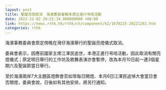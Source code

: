 ```yaml
---
layout: post
title: 聖誕亮燈取消　海濱委員會稱本港正進行弔唁活動
date: 2022-12-02 20:21:34.000000000 +08:00
link: https://news.rthk.hk/rthk/ch/component/k2/1678225-20221202.htm
categories: rthk
---
```


海濱事務委員會原定傍晚在灣仔海濱舉行的聖誕亮燈儀式取消。

委員會表示，因應前國家主席江澤民逝世，本港正進行弔唁活動，因此取消有關亮燈儀式；原定明日舉行的工作坊及歌舞表演亦會暫停，改為本月10日起一連3個星期六及聖誕節當日舉行。

至於海濱兩岸7大主題區燈飾會否如常每日開燈、本月6日江澤民追悼大會當日會否關燈，委員會說，日後如有其他安排，將另行通知。
